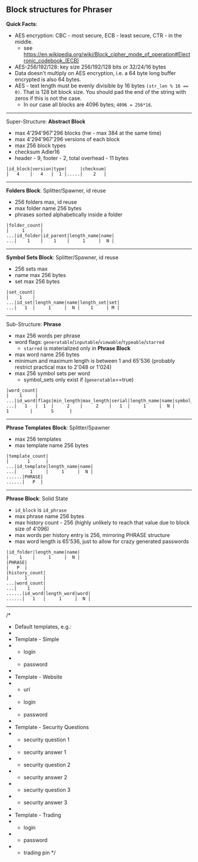 Block structures for Phraser
-----------------------------------------------------
**Quick Facts**:
- AES encryption: CBC - most secure, ECB - least secure, CTR - in the middle.
	- see https://en.wikipedia.org/wiki/Block_cipher_mode_of_operation#Electronic_codebook_(ECB)
- AES-256/192/128: key size 256/192/128 bits or 32/24/16 bytes
- Data doesn't multiply on AES encryption, i.e. a 64 byte long buffer encrypted is also 64 bytes.
- AES - text length must be evenly divisible by 16 bytes `(str_len % 16 == 0)`. That is 128 bit block size. You should pad the end of the string with zeros if this is not the case.
	- In our case all blocks are 4096 bytes; `4096 = 256*16`.
-----------------------------------------------------
Super-Structure: **Abstract Block**
- max 4'294'967'296 blocks (hw - max 384 at the same time)
- max 4'294'967'296 versions of each block
- max 256 block types
- checksum Adler16
- header - 9, footer - 2, total overhead - 11 bytes
```
|id_block|version|type|     |checksum|
|   4    |   4   |  1 |.....|    2   |
```
-----------------------------------------------------
**Folders Block**: Splitter/Spawner, id reuse
- 256 folders max, id reuse
- max folder name 256 bytes
- phrases sorted alphabetically inside a folder
```
|folder_count|
|     1      |
...|id_folder|id_parent|length_name|name|
...|    1    |    1    |     1     |  N |
```
-----------------------------------------------------
**Symbol Sets Block**: Splitter/Spawner, id reuse
- 256 sets max
- name max 256 bytes
- set max 256 bytes
```
|set_count|
|    1    |
...|id_set|length_name|name|length_set|set|
...|   1  |     1     |  N |    1     | M |
```
-----------------------------------------------------
Sub-Structure: **Phrase**
- max 256 words per phrase
- word flags: `generatable`/`inputable`/`viewable`/`typeable`/`starred`
	- `starred` is materialized only in **Phrase Block**
- max word name 256 bytes
- minimum and maximum length is between 1 and 65'536 (probably restrict practical max to 2'048 or 1'024)
- max 256 symbol sets per word
  - symbol_sets only exist if (`generatable`==true)
```
|word_count|
|    1     |
...|id_word|flags|min_length|max_length|serial|length_name|name|symbol_set_count|symbol_set_ids|
...|   1   |  1  |     2    |     2    |   1  |     1     |  N |       1        |       S      |
```
-----------------------------------------------------
**Phrase Templates Block**: Splitter/Spawner
- max 256 templates
- max template name 256 bytes
```
|template_count|
|       1      |
...|id_template|length_name|name|
...|     1     |     1     |  N |
......|PHRASE|
......|   P  |
```
-----------------------------------------------------
**Phrase Block**: Solid State
- `id_block` is `id_phrase`
- max phrase name 256 bytes
- max history count - 256 (highly unlikely to reach that value due to block size of 4'096)
- max words per history entry is 256, mirroring PHRASE structure
- max word length is 65'536, just to allow for crazy generated passwords
```
|id_folder|length_name|name|
|    1    |     1     |  N |
|PHRASE|
|   P  |
|history_count|
|      1      |
...|word_count|
...|    1     |
......|id_word|length_word|word|
......|   1   |     1     |  N |
```
-----------------------------------------------------
/* 
 *  Default templates, e.g.:
 *  
 *  Template - Simple
 *    - login
 *    - password
 *  
 *  Template - Website
 *    - url
 *    - login
 *    - password
 *  
 *  Template - Security Questions
 *    - security question 1
 *    - security answer 1
 *    - security question 2
 *    - security answer 2
 *    - security question 3
 *    - security answer 3
 *  
 *  Template - Trading
 *    - login
 *    - password
 *    - trading pin
 */

